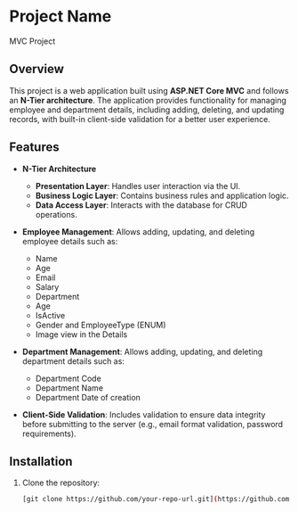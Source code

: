 # Project Name
MVC Project
## Overview
This project is a web application built using **ASP.NET Core MVC** and follows an **N-Tier architecture**. The application provides functionality for managing employee and department details, including adding, deleting, and updating records, with built-in client-side validation for a better user experience.

## Features
- **N-Tier Architecture**
  - **Presentation Layer**: Handles user interaction via the UI.
  - **Business Logic Layer**: Contains business rules and application logic.
  - **Data Access Layer**: Interacts with the database for CRUD operations.
  
- **Employee Management**: Allows adding, updating, and deleting employee details such as:
  - Name
  - Age
  - Email
  - Salary
  - Department
  - Age
  - IsActive
  - Gender and EmployeeType (ENUM)
  - Image view in the Details
  
- **Department Management**: Allows adding, updating, and deleting department details such as:
  - Department Code
  - Department Name
  - Department Date of creation
  
- **Client-Side Validation**: Includes validation to ensure data integrity before submitting to the server (e.g., email format validation, password requirements).

## Installation
1. Clone the repository:
   ```bash
   [git clone https://github.com/your-repo-url.git](https://github.com/AhmedEmadkh/Route.C42.G04.git)
